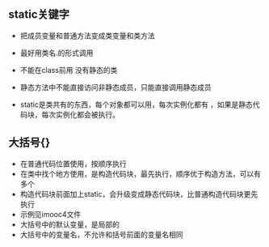 ## static关键字

+ 把成员变量和普通方法变成类变量和类方法

+ 最好用类名.的形式调用

+ 不能在class前用 没有静态的类

+ 静态方法中不能直接访问非静态成员，只能直接调用静态成员
+ static是类共有的东西，每个对象都可以用，每次实例化都有 ，如果是静态代码块，每次实例化都会被执行。

## 大括号{}

+ 在普通代码位置使用，按顺序执行
+ 在类中找个地方使用，是构造代码块，最先执行，顺序优于构造方法，可以有多个
+ 构造代码块前面加上static，会升级变成静态代码块，比普通构造代码块更先执行
+ 示例见imooc4文件
+ 大括号中的默认变量，是局部的
+ 大括号中的变量名，不允许和括号前面的变量名相同